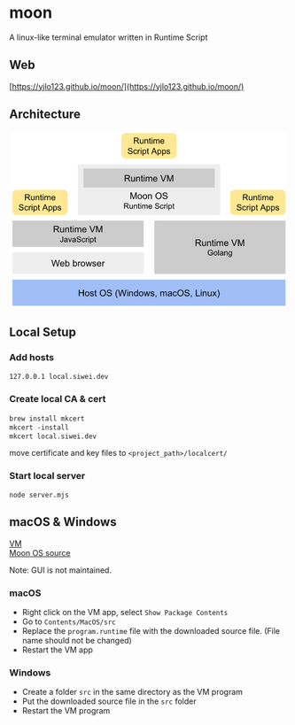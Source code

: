 # moon
A linux-like terminal emulator written in Runtime Script

## Web
[https://yjlo123.github.io/moon/](https://yjlo123.github.io/moon/)

## Architecture
<p align="center">
    <img alt="arch" src="https://github.com/yjlo123/moon/blob/master/arch.png?raw=true" width="500">
</p>

## Local Setup
### Add hosts
```
127.0.0.1 local.siwei.dev
```

### Create local CA & cert
```
brew install mkcert
mkcert -install
mkcert local.siwei.dev
```
move certificate and key files to `<project_path>/localcert/`

### Start local server
```
node server.mjs
```

## macOS & Windows
[VM](https://github.com/yjlo123/runtime-go)  
[Moon OS source](https://raw.githubusercontent.com/yjlo123/moon/master/dist/program.runtime)  

Note: GUI is not maintained.

### macOS
- Right click on the VM app, select `Show Package Contents`
- Go to `Contents/MacOS/src`
- Replace the `program.runtime` file with the downloaded source file. (File name should not be changed)
- Restart the VM app

### Windows
- Create a folder `src` in the same directory as the VM program
- Put the downloaded source file in the `src` folder
- Restart the VM program
